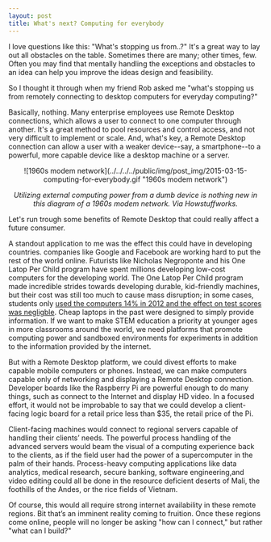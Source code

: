 ```yaml
---
layout: post
title: What's next? Computing for everybody
---
```


I love questions like this: "What's stopping us from..?" It's a great way to lay out all obstacles on the table. Sometimes there are many; other times, few. Often you may find that mentally handling the exceptions and obstacles to an idea can help you improve the ideas design and feasibility.

So I thought it through when my friend Rob asked me "what's stopping us from remotely connecting to desktop computers for everyday computing?"

Basically, nothing. Many enterprise employees use Remote Desktop connections, which allows a user to connect to one computer through another. It's a great method to pool resources and control access, and not very difficult to implement or scale. And, what's key, a Remote Desktop connection can allow a user with a weaker device--say, a smartphone--to a powerful, more capable device like a desktop machine or a server.

<center>
![1960s modem network](../../../../public/img/post_img/2015-03-15-computing-for-everybody.gif "1960s modem network")

*Utilizing external computing power from a dumb device is nothing new in this diagram of a 1960s modem network. Via Howstuffworks.*
</center>


Let's run trough some benefits of Remote Desktop that could really affect a future consumer.

A standout application to me was the effect this could have in developing countries. companies like Google and Facebook are working hard to put the rest of the world online. Futurists like Nicholas Negroponte and his One Latop Per Child program have spent millions developing low-cost computers for the developing world. The One Latop Per Child program made incredible strides towards developing durable, kid-friendly machines, but their cost was still too much to cause mass disruption; in some cases, students only [used the computers 14% in 2012 and the effect on test scores was negligble](https://en.wikipedia.org/wiki/One_Laptop_per_Child#Regional_responses). Cheap laptops in the past were designed to simply provide information. If we want to make STEM education a priority at younger ages in more classrooms around the world, we need platforms that promote computing power and sandboxed environments for experiments in addition to the information provided by the internet.

But with a Remote Desktop platform, we could divest efforts to make capable mobile computers or phones. Instead, we can make computers capable only of networking and displaying a Remote Desktop connection. Developer boards like the Raspberry Pi are powerful enough to do many things, such as connect to the Internet and display HD video. In a focused effort, it would not be improbable to say that we could develop a client-facing logic board  for a retail price less than $35, the retail price of the Pi.

Client-facing machines would connect to regional servers capable of handling their clients’ needs. The powerful process handling of the advanced servers would beam the visual of a computing experience back to the clients, as if the field user had the power of a supercomputer in the palm of their hands. Process-heavy computing applications like data analytics, medical research, secure banking, software engineering,and video editing could all be done in the resource deficient deserts of Mali, the foothills of the Andes, or the rice fields of Vietnam.

Of course, this would all require strong internet availability in these remote regions. Bit that’s an imminent reality coming to fruition. Once these regions come online, people will no longer be asking "how can I connect," but rather "what can I build?"